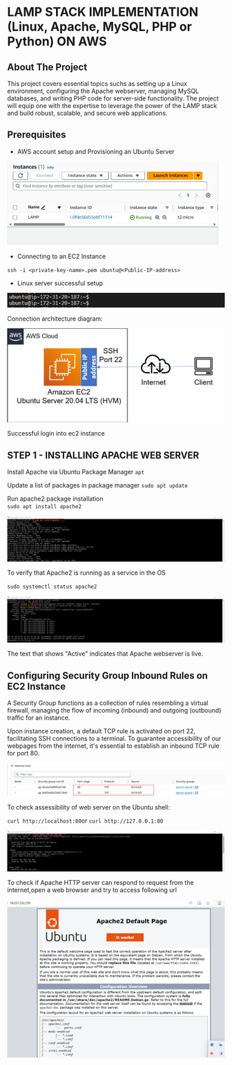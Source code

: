 # LAMP STACK IMPLEMENTATION (Linux, Apache, MySQL, PHP or Python) ON AWS

## About The Project

This project covers essential topics suchs as setting up a Linux environment, configuring the Apache webserver, managing MySQL databases, and writing PHP code for server-side functionality. The project will equip one with the expertise to leverage the power of the LAMP stack and build robust, scalable, and secure web applications.

## Prerequisites

- AWS account setup and Provisioning an Ubuntu Server 

![AWS instance](./Images/AWS_instance.PNG)

- Connecting to an EC2 Instance

`ssh -i <private-key-name>.pem ubuntu@<Public-IP-address>`

- Linux server successful setup

![](./Images/ec2_connection.PNG)

Connection architecture diagram:
  
![AWS connection](./Images/AWS_instance_connection.PNG)

Successful login into ec2 instance
## STEP 1 - INSTALLING APACHE WEB SERVER

Install Apache via Ubuntu Package Manager 
`apt`

Update a list of packages in package manager
`sudo apt update`

Run apache2 package installation  
`sudo apt install apache2`

![Apache webserver intsallation](./Images/Apache_install.PNG)

To verify that Apache2 is running as a service in the OS

`sudo systemctl status apache2`

![Apache status check](./Images/apache_status_check.PNG)

The text that shows "Active" indicates that Apache webserver is live.


## Configuring Security Group Inbound Rules on EC2 Instance

A Security Group functions as a collection of rules resembling a virtual firewall, managing the flow of incoming (inbound) and outgoing (outbound) traffic for an instance.

Upon instance creation, a default TCP rule is activated on port 22, facilitating SSH connections to a terminal. To guarantee accessibility of our webpages from the internet, it's essential to establish an inbound TCP rule for port 80.

![inbound rules port80](./Images/inbound_rules.PNG)

To check assessibility of web server on the Ubuntu shell:

`curl http://localhost:80`or `curl http://127.0.0.1:80`

![localhost launch](./Images/localhost_launch.PNG)

To check if Apache HTTP server can respond to request from the internet,open a web browser and try to access following url

![Apache2 browser](./Images/Apache2_web_display.PNG)




